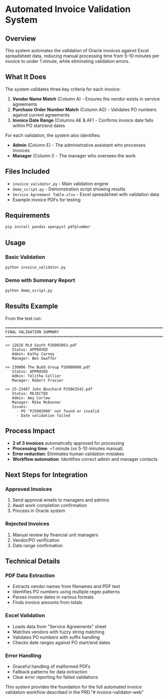 # Automated Invoice Validation System

## Overview

This system automates the validation of Oracle invoices against Excel spreadsheet data, reducing manual processing time from 5-10 minutes per invoice to under 1 minute, while eliminating validation errors.

## What It Does

The system validates three key criteria for each invoice:

1. **Vendor Name Match** (Column A) - Ensures the vendor exists in service agreements
2. **Purchase Order Number Match** (Column AG) - Validates PO numbers against current agreements  
3. **Invoice Date Range** (Columns AE & AF) - Confirms invoice date falls within PO start/end dates

For each validation, the system also identifies:
- **Admin** (Column E) - The administrative assistant who processes invoices
- **Manager** (Column I) - The manager who oversees the work

## Files Included

- `invoice_validator.py` - Main validation engine
- `demo_script.py` - Demonstration script showing results
- `Service Agreement Table.xlsx` - Excel spreadsheet with validation data
- Example invoice PDFs for testing

## Requirements

```bash
pip install pandas openpyxl pdfplumber
```

## Usage

### Basic Validation
```python
python invoice_validator.py
```

### Demo with Summary Report
```python
python demo_script.py
```

## Results Example

From the test run:

```
================================================================================
FINAL VALIDATION SUMMARY
================================================================================

>> 12628 Mid South P26003063.pdf
   Status: APPROVED
   Admin: Kathy Carney
   Manager: Ben Swaffer

>> 230006 The Budd Group P26000686.pdf
   Status: APPROVED  
   Admin: Telitha Collier
   Manager: Robert Frazier

>> 25-23487 John Bouchard P25063542.pdf
   Status: REJECTED
   Admin: Amy Corlew
   Manager: Mike McDonner
   Issues:
     - PO 'P25003990' not found or invalid
     - Date validation failed
```

## Process Impact

- **2 of 3 invoices** automatically approved for processing
- **Processing time**: ~1 minute (vs 5-10 minutes manual)  
- **Error reduction**: Eliminates human validation mistakes
- **Workflow automation**: Identifies correct admin and manager contacts

## Next Steps for Integration

### Approved Invoices
1. Send approval emails to managers and admins
2. Await work completion confirmation  
3. Process in Oracle system

### Rejected Invoices  
1. Manual review by financial unit managers
2. Vendor/PO verification
3. Date range confirmation

## Technical Details

### PDF Data Extraction
- Extracts vendor names from filenames and PDF text
- Identifies PO numbers using multiple regex patterns
- Parses invoice dates in various formats
- Finds invoice amounts from totals

### Excel Validation
- Loads data from "Service Agreements" sheet
- Matches vendors with fuzzy string matching
- Validates PO numbers with suffix handling
- Checks date ranges against PO start/end dates

### Error Handling
- Graceful handling of malformed PDFs
- Fallback patterns for data extraction
- Clear error reporting for failed validations

This system provides the foundation for the full automated invoice validation workflow described in the PRD."# invoice-validator-web" 
